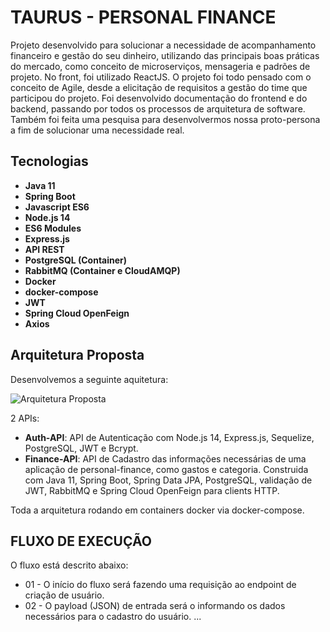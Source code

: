 # TAURUS - PERSONAL FINANCE

Projeto desenvolvido para solucionar a necessidade de acompanhamento financeiro e gestão do seu dinheiro, utilizando das principais boas práticas do mercado, como conceito de microserviços, mensageria e padrões de projeto. No front, foi utilizado ReactJS. O projeto foi todo pensado com o conceito de Agile, desde a elicitação de requisitos a gestão do time que participou do projeto. Foi desenvolvido documentação do frontend e do backend, passando por todos os processos de arquitetura de software. Também foi feita uma pesquisa para desenvolvermos nossa proto-persona a fim de solucionar uma necessidade real.

## Tecnologias

* **Java 11**
* **Spring Boot**
* **Javascript ES6**
* **Node.js 14**
* **ES6 Modules**
* **Express.js**
* **API REST**
* **PostgreSQL (Container)**
* **RabbitMQ (Container e CloudAMQP)**
* **Docker**
* **docker-compose**
* **JWT**
* **Spring Cloud OpenFeign**
* **Axios**

## Arquitetura Proposta

Desenvolvemos a seguinte aquitetura:

![Arquitetura Proposta](https://i.imgur.com/GBcLtrZ_d.webp?maxwidth=760&fidelity=grand)

2 APIs:

* **Auth-API**: API de Autenticação com Node.js 14, Express.js, Sequelize, PostgreSQL, JWT e Bcrypt.
* **Finance-API**: API de Cadastro das informações necessárias de uma aplicação de personal-finance, como gastos e categoria. Construida com Java 11, Spring Boot, Spring Data JPA, PostgreSQL, validação de JWT, RabbitMQ e Spring Cloud OpenFeign para clients HTTP.

Toda a arquitetura rodando em containers docker via docker-compose.

## FLUXO DE EXECUÇÃO
O fluxo está descrito abaixo:

* 01 - O início do fluxo será fazendo uma requisição ao endpoint de criação de usuário.
* 02 - O payload (JSON) de entrada será o informando os dados necessários para o cadastro do usuário.
...
